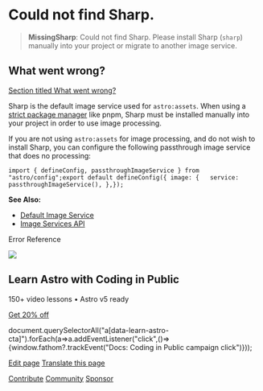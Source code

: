 Could not find Sharp.
=====================

> **MissingSharp**: Could not find Sharp. Please install Sharp (`sharp`) manually into your project or migrate to another image service.

What went wrong?
----------------

[Section titled What went wrong?](#what-went-wrong)

Sharp is the default image service used for `astro:assets`. When using a [strict package manager](https://pnpm.io/pnpm-vs-npm#npms-flat-tree) like pnpm, Sharp must be installed manually into your project in order to use image processing.

If you are not using `astro:assets` for image processing, and do not wish to install Sharp, you can configure the following passthrough image service that does no processing:

    import { defineConfig, passthroughImageService } from "astro/config";export default defineConfig({ image: {   service: passthroughImageService(), },});

**See Also:**

*   [Default Image Service](/en/guides/images/#default-image-service)
*   [Image Services API](/en/reference/image-service-reference/)

Error Reference

![](/_astro/CodingInPublic.DpaYu7Qd_5sx41.webp)

Learn Astro with **Coding in Public**
-------------------------------------

150+ video lessons • Astro v5 ready

[Get 20% off](https://learnastro.dev?code=ASTRO_PROMO)

document.querySelectorAll("a\[data-learn-astro-cta\]").forEach(a=>a.addEventListener("click",()=>{window.fathom?.trackEvent("Docs: Coding in Public campaign click")}));

[Edit page](https://github.com/withastro/astro/blob/main/packages/astro/src/core/errors/errors-data.ts) [Translate this page](https://contribute.docs.astro.build/guides/i18n/)

[Contribute](/en/contribute/) [Community](https://astro.build/chat) [Sponsor](https://opencollective.com/astrodotbuild)

